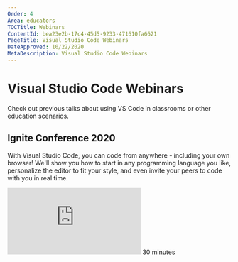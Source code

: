 ```yaml
---
Order: 4
Area: educators
TOCTitle: Webinars
ContentId: bea23e2b-17c4-45d5-9233-471610fa6621
PageTitle: Visual Studio Code Webinars
DateApproved: 10/22/2020
MetaDescription: Visual Studio Code Webinars
---
```

# Visual Studio Code Webinars

Check out previous talks about using VS Code in classrooms or other education scenarios.

## Ignite Conference 2020

With Visual Studio Code, you can code from anywhere - including your own browser! We'll show you how to start in any programming language you like, personalize the editor to fit your style, and even invite your peers to code with you in real time.

<iframe src="https://youtube.com/embed/JctES9LOFx8?rel=0&amp;disablekb=0&amp;modestbranding=1&amp;showinfo=0" frameborder="0" allowfullscreen></iframe>
30 minutes
